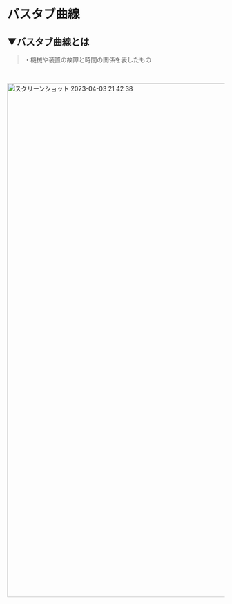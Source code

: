 # バスタブ曲線

## ▼バスタブ曲線とは
>・機械や装置の故障と時間の関係を表したもの<br>
<br>

<img width="1190" alt="スクリーンショット 2023-04-03 21 42 38" src="https://user-images.githubusercontent.com/81621944/229512814-b5a04f62-3b72-4903-80f7-1ead8b12e300.png"><br>
<br>

